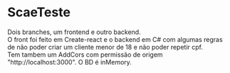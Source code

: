 # ScaeTeste
Dois branches, um frontend e outro backend.<br>
O front foi feito em Create-react e o backend em C# com algumas regras de não poder criar um cliente menor de 18 e não poder repetir cpf.<br>
Tem tambem um AddCors com permissão de origem "http://localhost:3000".
O BD é inMemory.

